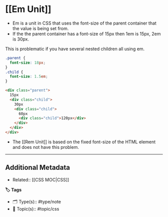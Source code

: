 # [[Em Unit]]

- Em is a unit in CSS that uses the font-size of the parent container that the value is being set from. 
- If the the parent container has a font-size of 15px then 1em is 15px, 2em is 30px.

This is problematic if you have several nested children all using em.

```css
.parent {
  font-size: 18px;
}
.child {
  font-size: 1.5em;
}
```

```html
<div class="parent">
  15px
  <div class="child">
    30px
    <div class="child">
      60px
      <div class="child">120px</div>
    </div>
  </div>
</div>
```

- The [[Rem Unit]] is based on the fixed font-size of the HTML element and does not have this problem.

---

## Additional Metadata

- Related:: [[CSS MOC|CSS]]

**🏷 Tags**

- 🗂 Type(s):: #type/note
- 💬 Topic(s):: #topic/css
